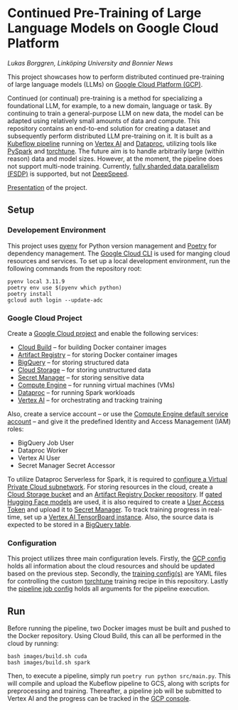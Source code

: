 # Continued Pre-Training of Large Language Models on Google Cloud Platform
_Lukas Borggren, Linköping University and Bonnier News_

This project showcases how to perform distributed continued pre-training of large language models (LLMs) on [Google Cloud Platform (GCP)](https://cloud.google.com/?hl=sv).


Continued (or continual) pre-training is a method for specializing a foundational LLM, for example, to a new domain, language or task. By continuing to train a general-purpose LLM on new data, the model can be adapted using relatively small amounts of data and compute. This repository contains an end-to-end solution for creating a dataset and subsequently perform distributed LLM pre-training on it. It is built as a [Kubeflow pipeline](https://www.kubeflow.org/docs/components/pipelines/) running on [Vertex AI](https://cloud.google.com/vertex-ai) and [Dataproc](https://cloud.google.com/dataproc), utilizing tools like [PySpark](https://spark.apache.org/docs/latest/api/python/index.html) and [torchtune](https://pytorch.org/torchtune/stable/index.html). The future aim is to handle arbitrarily large (within reason) data and model sizes. However, at the moment, the pipeline does not support multi-node training. Currently, [fully sharded data parallelism (FSDP)](https://pytorch.org/blog/introducing-pytorch-fully-sharded-data-parallel-api/) is supported, but not [DeepSpeed](https://www.microsoft.com/en-us/research/blog/deepspeed-extreme-scale-model-training-for-everyone/).

[Presentation](https://docs.google.com/presentation/d/1efpcJwxcghhQlm-Mp9fsz6X3IbD76yIZ2NswFY0HhO8) of the project.

## Setup
### Developement Environment
This project uses [pyenv](https://github.com/pyenv/pyenv) for Python version management and [Poetry](https://github.com/python-poetry/poetry) for dependency management. The [Google Cloud CLI](https://cloud.google.com/cli) is used for manging cloud resources and services. To set up a local development environment, run the following commands from the repository root:

```
pyenv local 3.11.9
poetry env use $(pyenv which python)
poetry install
gcloud auth login --update-adc
```

### Google Cloud Project
Create a [Google Cloud project](https://cloud.google.com/resource-manager/docs/creating-managing-projects) and enable the following services:
* [Cloud Build](https://cloud.google.com/build) – for building Docker container images
* [Artifact Registry](https://cloud.google.com/artifact-registry) – for storing Docker container images
* [BigQuery](https://cloud.google.com/bigquery) – for storing structured data
* [Cloud Storage](https://cloud.google.com/storage) – for storing unstructured data
* [Secret Manager](https://cloud.google.com/secret-manager) – for storing sensitive data
* [Compute Engine](https://cloud.google.com/compute) – for running virtual machines (VMs)
* [Dataproc](https://cloud.google.com/dataproc) – for running Spark workloads
* [Vertex AI](https://cloud.google.com/vertex-ai) – for orchestrating and tracking training


Also, create a service account – or use the [Compute Engine default service account](https://cloud.google.com/compute/docs/access/service-accounts#default_service_account) – and give it the predefined Identity and Access Management (IAM) roles:
* BigQuery Job User 
* Dataproc Worker
* Vertex AI User
* Secret Manager Secret Accessor

To utilize Dataproc Serverless for Spark, it is required to [configure a Virtual Private Cloud subnetwork](https://cloud.google.com/dataproc-serverless/docs/concepts/network). For storing resources in the cloud, create a [Cloud Storage bucket](https://cloud.google.com/storage/docs/creating-buckets) and an [Artifact Registry Docker repository](https://cloud.google.com/artifact-registry/docs/repositories/create-repos). If [gated Hugging Face models](https://huggingface.co/docs/hub/models-gated) are used, it is also required to create a [User Access Token](https://huggingface.co/docs/hub/security-tokens) and upload it to [Secret Manager](https://cloud.google.com/secret-manager/docs/creating-and-accessing-secrets). To track training progress in real-time, set up a [Vertex AI TensorBoard instance](https://cloud.google.com/vertex-ai/docs/experiments/tensorboard-setup). Also, the source data is expected to be stored in a [BigQuery table](https://cloud.google.com/bigquery/docs/tables).

### Configuration
This project utilizes three main configuration levels. Firstly, the [GCP config](src/config/gcp.py) holds all information about the cloud resources and should be updated based on the previous step. Secondly, the [training config(s)](src/config/llama3_2_1b.yaml) are YAML files for controlling the custom [torchtune](https://github.com/pytorch/torchtune) training recipe in this repository. Lastly the [pipeline job config](src/config/job.py) holds all arguments for the pipeline execution.

## Run
Before running the pipeline, two Docker images must be built and pushed to the Docker repository. Using Cloud Build, this can all be performed in the cloud by running:

```
bash images/build.sh cuda
bash images/build.sh spark
```

Then, to execute a pipeline, simply run `poetry run python src/main.py`. This will compile and upload the Kubeflow pipeline to GCS, along with scripts for preprocessing and training. Thereafter, a pipeline job will be submitted to Vertex AI and the progress can be tracked in the [GCP console](https://console.cloud.google.com/vertex-ai/pipelines/runs).
